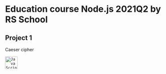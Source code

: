 # Education course Node.js 2021Q2 by RS School

## Project 1

Caeser cipher

<a href="https://www.javascript.com"><code><img alt="JavaScript" height="40px" src="https://cdn.svgporn.com/logos/javascript.svg" /></code></a>
